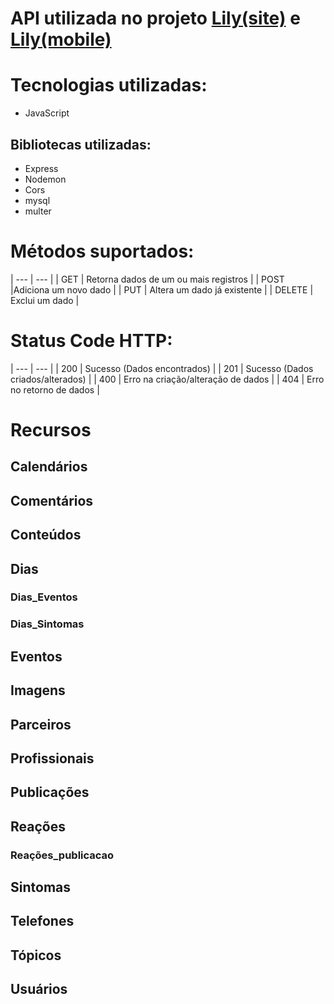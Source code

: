 # API utilizada no projeto [Lily(site)](https://github.com/rramoss2/lilyV2) e [Lily(mobile)](https://github.com/Nicagab/lilyMobile)

# Tecnologias utilizadas: 

- JavaScript

## Bibliotecas utilizadas:

- Express
- Nodemon
- Cors
- mysql
- multer

# Métodos suportados:

| --- | --- |
| GET | Retorna dados de um ou mais registros |
| POST |Adiciona um novo dado |
| PUT | Altera um dado já existente |
| DELETE | Exclui um dado |

# Status Code HTTP:

| --- | --- |
| 200 | Sucesso (Dados encontrados) |
| 201 | Sucesso (Dados criados/alterados) |
| 400 | Erro na criação/alteração de dados |
| 404 | Erro no retorno de dados |

# Recursos

## Calendários
## Comentários
## Conteúdos
## Dias
### Dias_Eventos
### Dias_Sintomas
## Eventos
## Imagens
## Parceiros
## Profissionais
## Publicações
## Reações
### Reações_publicacao
## Sintomas
## Telefones
## Tópicos
## Usuários
